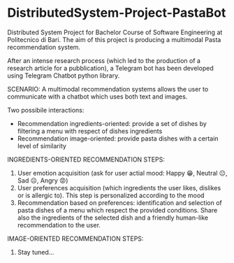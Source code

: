 # DistributedSystem-Project-PastaBot
Distributed System Project for Bachelor Course of Software Engineering at Politecnico di Bari.
The aim of this project is producing a multimodal Pasta recommendation system.

After an intense research process (which led to the production of a research article for a pubblication), a Telegram bot has been developed using Telegram Chatbot python library.

SCENARIO: A multimodal recommendation systems allows the user to communicate with a chatbot which uses both text and images. 


Two possibile interactions:
- Recommendation ingredients-oriented: provide a set of dishes by filtering a menu with respect of dishes ingredients
- Recommendation image-oriented: provide pasta dishes with a certain level of similarity 


INGREDIENTS-ORIENTED RECOMMENDATION STEPS:
1) User emotion acquisition (ask for user actial mood: Happy 😁, Neutral 😐, Sad ☹️, Angry 😡)
2) User preferences acquisition (which ingredients the user likes, dislikes or is allergic to). This step is personalized according to the mood
3) Recommendation based on preferences: identification and selection of pasta dishes of a menu which respect the provided conditions. Share also the ingredients of the selected dish and a friendly human-like recommendation to the user.

IMAGE-ORIENTED RECOMMENDATION STEPS:
1) Stay tuned...

